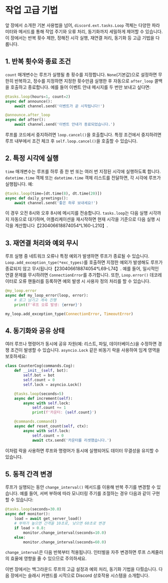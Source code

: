 # 작업 고급 기법

앞 장에서 소개한 기본 사용법을 넘어, `discord.ext.tasks.Loop` 객체는 다양한 파라미터와 메서드를 통해 작업 주기와 오류 처리, 동기화까지 세밀하게 제어할 수 있습니다. 이 장에서는 반복 횟수 제한, 정해진 시각 실행, 재연결 처리, 동기화 등 고급 기법을 다룹니다.

## 1. 반복 횟수와 종료 조건

`count` 매개변수는 루프가 실행될 총 횟수를 지정합니다. `None`(기본값)으로 설정하면 무한히 반복하고, 정수를 지정하면 지정한 횟수만큼 실행한 후 자동으로 `after_loop` 콜백을 호출하고 종료합니다. 예를 들어 이벤트 안내 메시지를 두 번만 보내고 싶다면:

```python
@tasks.loop(hours=1, count=2)
async def announce():
    await channel.send('이벤트가 곧 시작됩니다!')

@announce.after_loop
async def after():
    await channel.send('이벤트 안내가 종료되었습니다.')
```

루프를 코드에서 중지하려면 `loop.cancel()`을 호출합니다. 특정 조건에서 중지하려면 루프 내부에서 조건 체크 후 `self.loop.cancel()`을 호출할 수 있습니다.

## 2. 특정 시각에 실행

`time` 매개변수는 루프를 하루 중 한 번 또는 여러 번 지정된 시각에 실행하도록 합니다. `datetime.time` 객체 또는 `datetime.time` 객체 리스트를 전달하면, 각 시각에 루프가 실행됩니다. 예:

```python
@tasks.loop(time=[dt.time(8), dt.time(20)])
async def daily_greetings():
    await channel.send('좋은 하루 보내세요!')
```

이 경우 오전 8시와 오후 8시에 메시지를 전송합니다. `tasks.loop`는 다음 실행 시각까지 자동으로 대기하며, 어플리케이션을 재시작하면 현재 시각을 기준으로 다음 실행 시각을 계산합니다【230406618874054†L160-L210】.

## 3. 재연결 처리와 예외 무시

루프 실행 중 네트워크 오류나 특정 예외가 발생하면 루프가 종료될 수 있습니다. `Loop.add_exception_type(*exc_types)`를 호출하면 지정한 예외가 발생해도 루프가 종료되지 않고 무시됩니다【230406618874054†L69-L74】. 예를 들어, 일시적인 연결 문제를 무시하려면 `ConnectionError`를 추가합니다. 또한, `Loop.error()` 데코레이터로 오류 핸들러를 등록하면 예외 발생 시 사용자 정의 처리를 할 수 있습니다.

```python
@my_loop.error
async def my_loop_error(loop, error):
    # 로그 남기고 계속 진행
    print(f'루프 오류 발생: {error}')

my_loop.add_exception_type(ConnectionError, TimeoutError)
```

## 4. 동기화와 공유 상태

여러 루프나 명령어가 동시에 공유 자원(예: 리스트, 파일, 데이터베이스)을 수정하면 경쟁 조건이 발생할 수 있습니다. `asyncio.Lock` 같은 비동기 락을 사용하여 임계 영역을 보호하세요:

```python
class CounterCog(commands.Cog):
    def __init__(self, bot):
        self.bot = bot
        self.count = 0
        self.lock = asyncio.Lock()

    @tasks.loop(seconds=5)
    async def increment(self):
        async with self.lock:
            self.count += 1
            print(f'카운터: {self.count}')

    @commands.command()
    async def reset_count(self, ctx):
        async with self.lock:
            self.count = 0
            await ctx.send('카운터를 리셋했습니다.')
```

이처럼 락을 사용하면 루프와 명령어가 동시에 실행되어도 데이터 무결성을 유지할 수 있습니다.

## 5. 동적 간격 변경

루프가 실행되는 동안 `change_interval()` 메서드를 이용해 반복 주기를 변경할 수 있습니다. 예를 들어, 서버 부하에 따라 모니터링 주기를 조절하는 경우 다음과 같이 구현할 수 있습니다:

```python
@tasks.loop(seconds=30.0)
async def monitor():
    load = await get_server_load()
    # 부하가 높으면 간격을 10초로, 낮으면 60초로 변경
    if load > 0.8:
        monitor.change_interval(seconds=10.0)
    else:
        monitor.change_interval(seconds=60.0)
```

`change_interval`은 다음 반복부터 적용됩니다. 인터벌을 자주 변경하면 루프 스케줄러의 효율에 영향을 줄 수 있으므로 주의하세요.

이번 장에서는 백그라운드 루프의 고급 설정과 예외 처리, 동기화 기법을 다뤘습니다. 다음 장에서는 슬래시 커맨드를 시작으로 Discord 상호작용 시스템을 소개합니다.



